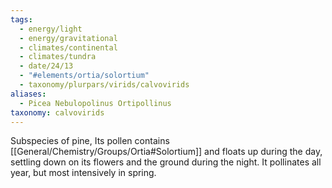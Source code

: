 ```yaml
---
tags:
  - energy/light
  - energy/gravitational
  - climates/continental
  - climates/tundra
  - date/24/13
  - "#elements/ortia/solortium"
  - taxonomy/plurpars/virids/calvovirids
aliases:
  - Picea Nebulopolinus Ortipollinus
taxonomy: calvovirids
---
```

Subspecies of pine, Its pollen contains [[General/Chemistry/Groups/Ortia#Solortium]] and floats up during the day, settling down on its flowers and the ground during the night. It pollinates all year, but most intensively in spring.
$$
$$